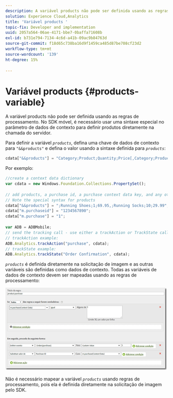 ```yaml
---
description: A variável products não pode ser definida usando as regras de processamento. No SDK móvel, é necessário usar uma sintaxe especial no parâmetro de dados de contexto para definir produtos diretamente na chamada do servidor.
solution: Experience Cloud,Analytics
title: 'Variável products '
topic-fix: Developer and implementation
uuid: 2057a564-06ae-4171-bbe7-0baffa71608b
exl-id: b731e794-7134-4c6d-a41b-09ac9b84763d
source-git-commit: f18d65c738ba16d9f1459ca485d87be708cf23d2
workflow-type: tm+mt
source-wordcount: '139'
ht-degree: 15%

---
```


# Variável products {#products-variable}

A variável products não pode ser definida usando as regras de processamento. No SDK móvel, é necessário usar uma sintaxe especial no parâmetro de dados de contexto para definir produtos diretamente na chamada do servidor.

Para definir a variável *`products`*, defina uma chave de dados de contexto para `"&&products"` e defina o valor usando a sintaxe definida para *`products`*:

```js
cdata["&&products"] = "Category;Product;Quantity;Price[,Category;Product;Quantity;Price]";
```

Por exemplo:

```js
//create a context data dictionary 
var cdata = new Windows.Foundation.Collections.PropertySet(); 
 
// add products, a purchase id, a purchase context data key, and any other data you want to collect. 
// Note the special syntax for products 
cdata["&&products"] = ";Running Shoes;1;69.95,;Running Socks;10;29.99"; 
cdata["m.purchaseid"] = "1234567890"; 
cdata["m.purchase"] = "1"; 
 
var ADB = ADBMobile; 
// send the tracking call - use either a trackAction or TrackState call. 
// trackAction example: 
ADB.Analytics.trackAction("purchase", cdata); 
// trackState example: 
ADB.Analytics.trackState("Order Confirmation", cdata);
```

*`products`* é definida diretamente na solicitação de imagem e as outras variáveis são definidas como dados de contexto. Todas as variáveis de dados de contexto devem ser mapeadas usando as regras de processamento:

![](assets/products-procrules.png)

Não é necessário mapear a variável *`products`* usando regras de processamento, pois ela é definida diretamente na solicitação de imagem pelo SDK.

